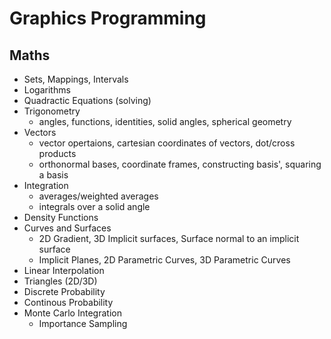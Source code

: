# Graphics Programming

## Maths

- Sets, Mappings, Intervals
- Logarithms
- Quadractic Equations (solving)
- Trigonometry
    - angles, functions, identities, solid angles, spherical geometry
- Vectors
    - vector opertaions, cartesian coordinates of vectors, dot/cross products
    - orthonormal bases, coordinate frames, constructing basis', squaring a basis
- Integration
    - averages/weighted averages
    - integrals over a solid angle
- Density Functions
- Curves and Surfaces
    - 2D Gradient, 3D Implicit surfaces, Surface normal to an implicit surface
    - Implicit Planes, 2D Parametric Curves, 3D Parametric Curves
- Linear Interpolation
- Triangles (2D/3D)
- Discrete Probability
- Continous Probability
- Monte Carlo Integration
    - Importance Sampling
